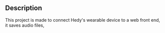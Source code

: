 ## Description

This project is made to connect Hedy's wearable device to a web front end, it saves audio files,